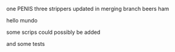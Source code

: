 one
PENIS
three
strippers updated in merging branch
beers
ham

hello mundo

some scrips could possibly be added

and some tests